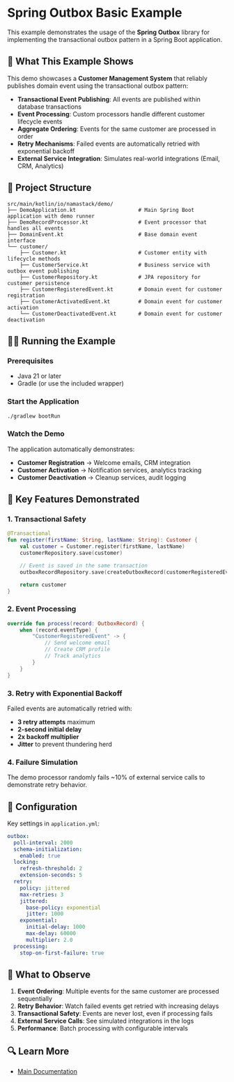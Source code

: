 # Spring Outbox Basic Example

This example demonstrates the usage of the **Spring Outbox** library for implementing the
transactional outbox pattern in a Spring Boot application.

## 🚀 What This Example Shows

This demo showcases a **Customer Management System** that reliably publishes domain event using the
transactional outbox pattern:

- **Transactional Event Publishing**: All events are published within database transactions
- **Event Processing**: Custom processors handle different customer lifecycle events
- **Aggregate Ordering**: Events for the same customer are processed in order
- **Retry Mechanisms**: Failed events are automatically retried with exponential backoff
- **External Service Integration**: Simulates real-world integrations (Email, CRM, Analytics)

## 📁 Project Structure

```
src/main/kotlin/io/namastack/demo/
├── DemoApplication.kt                    # Main Spring Boot application with demo runner
├── DemoRecordProcessor.kt                # Event processor that handles all events
├── DomainEvent.kt                        # Base domain event interface
└── customer/
    ├── Customer.kt                       # Customer entity with lifecycle methods
    ├── CustomerService.kt                # Business service with outbox event publishing
    ├── CustomerRepository.kt             # JPA repository for customer persistence
    ├── CustomerRegisteredEvent.kt        # Domain event for customer registration
    ├── CustomerActivatedEvent.kt         # Domain event for customer activation
    └── CustomerDeactivatedEvent.kt       # Domain event for customer deactivation
```

## 🏃‍♂️ Running the Example

### Prerequisites

- Java 21 or later
- Gradle (or use the included wrapper)

### Start the Application

```bash
./gradlew bootRun
```

### Watch the Demo

The application automatically demonstrates:

- **Customer Registration** → Welcome emails, CRM integration
- **Customer Activation** → Notification services, analytics tracking
- **Customer Deactivation** → Cleanup services, audit logging

## 🎯 Key Features Demonstrated

### 1. **Transactional Safety**

```kotlin
@Transactional
fun register(firstName: String, lastName: String): Customer {
    val customer = Customer.register(firstName, lastName)
    customerRepository.save(customer)

    // Event is saved in the same transaction
    outboxRecordRepository.save(createOutboxRecord(customerRegisteredEvent))

    return customer
}
```

### 2. **Event Processing**

```kotlin
override fun process(record: OutboxRecord) {
    when (record.eventType) {
        "CustomerRegisteredEvent" -> {
            // Send welcome email
            // Create CRM profile
            // Track analytics
        }
    }
}
```

### 3. **Retry with Exponential Backoff**

Failed events are automatically retried with:

- **3 retry attempts** maximum
- **2-second initial delay**
- **2x backoff multiplier**
- **Jitter** to prevent thundering herd

### 4. **Failure Simulation**

The demo processor randomly fails ~10% of external service calls to demonstrate retry behavior.

## 🔧 Configuration

Key settings in `application.yml`:

```yaml
outbox:
  poll-interval: 2000
  schema-initialization:
    enabled: true
  locking:
    refresh-threshold: 2
    extension-seconds: 5
  retry:
    policy: jittered
    max-retries: 3
    jittered:
      base-policy: exponential
      jitter: 1000
    exponential:
      initial-delay: 1000
      max-delay: 60000
      multiplier: 2.0
  processing:
    stop-on-first-failure: true
```

## 🧪 What to Observe

1. **Event Ordering**: Multiple events for the same customer are processed sequentially
2. **Retry Behavior**: Watch failed events get retried with increasing delays
3. **Transactional Safety**: Events are never lost, even if processing fails
4. **External Service Calls**: See simulated integrations in the logs
5. **Performance**: Batch processing with configurable intervals

## 🔍 Learn More

- [Main Documentation](https://spring-outbox.namastack.io/)

